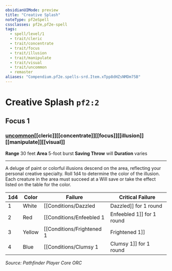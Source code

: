 ```yaml
---
obsidianUIMode: preview
title: "Creative Splash"
noteType: pf2eSpell
cssclasses: pf2e,pf2e-spell
tags:
  - spell/level/1
  - trait/cleric
  - trait/concentrate
  - trait/focus
  - trait/illusion
  - trait/manipulate
  - trait/visual
  - trait/uncommon
  - remaster
aliases: "Compendium.pf2e.spells-srd.Item.xTpp8dHZsNMDm75B" 
---
```

# Creative Splash  `pf2:2`  
## Focus 1
### [uncommon](uncommon "Uncommon Rarity Trait")[[cleric]][[concentrate]][[focus]][[illusion]][[manipulate]][[visual]]

**Range** 30 feet
**Area** 5-foot burst
**Saving Throw**  will
**Duration** varies
* * * 
A deluge of paint or colorful illusions descend on the area, reflecting your personal creative specialty. Roll 1d4 to determine the color of the illusion. Each creature in the area must succeed at a Will save or take the effect listed on the table for the color.

| 1d4 | Color | Failure | Critical Failure |
| --- | --- | --- | --- |
| 1 | White | [[Conditions/Dazzled|Dazzled]] for 1 round | Dazzled for 1 minute |
| 2 | Red | [[Conditions/Enfeebled 1|Enfeebled 1]] for 1 round | [[Conditions/Enfeebled 1|Enfeebled 2]] for 1 round |
| 3 | Yellow | [[Conditions/Frightened 1|Frightened 1]] | [[Conditions/Frightened 1|Frightened 2]] |
| 4 | Blue | [[Conditions/Clumsy 1|Clumsy 1]] for 1 round | [[Conditions/Clumsy 1|Clumsy 2]] for 1 round |

*Source: Pathfinder Player Core*
*ORC*